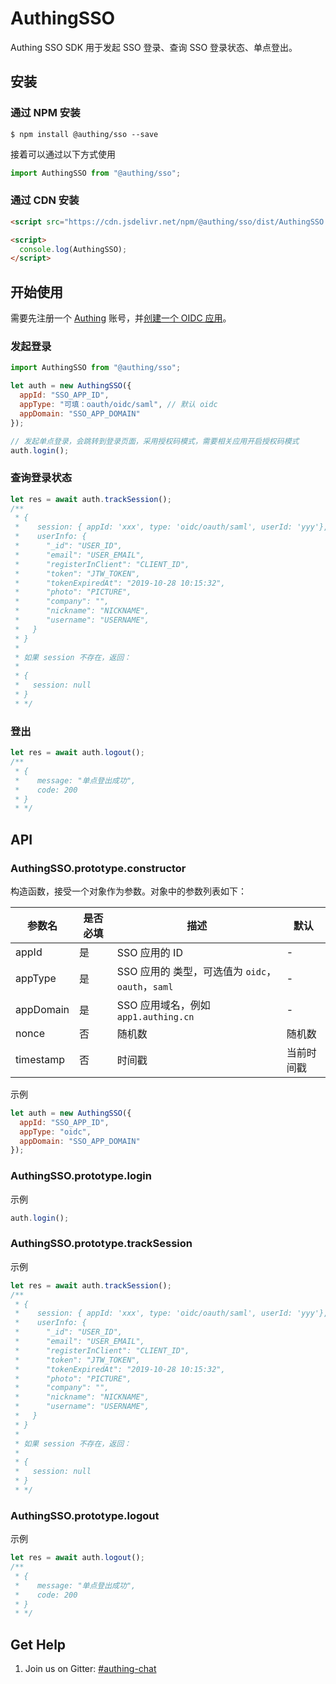 # AuthingSSO

Authing SSO SDK 用于发起 SSO 登录、查询 SSO 登录状态、单点登出。

## 安装

### 通过 NPM 安装

```shell
$ npm install @authing/sso --save
```

接着可以通过以下方式使用

```js
import AuthingSSO from "@authing/sso";
```

### 通过 CDN 安装

```html
<script src="https://cdn.jsdelivr.net/npm/@authing/sso/dist/AuthingSSO.umd.min.js"></script>

<script>
  console.log(AuthingSSO);
</script>
```

## 开始使用

需要先注册一个 [Authing](https://authing.cn/login) 账号，并[创建一个 OIDC 应用](https://docs.authing.cn/authing/advanced/oidc/create-oidc)。

### 发起登录

```js
import AuthingSSO from "@authing/sso";

let auth = new AuthingSSO({
  appId: "SSO_APP_ID",
  appType: "可填：oauth/oidc/saml", // 默认 oidc
  appDomain: "SSO_APP_DOMAIN"
});

// 发起单点登录，会跳转到登录页面，采用授权码模式，需要相关应用开启授权码模式
auth.login();
```

### 查询登录状态

```js
let res = await auth.trackSession();
/**
 * {
 *    session: { appId: 'xxx', type: 'oidc/oauth/saml', userId: 'yyy'},
 *    userInfo: {
 *      "_id": "USER_ID",
 *      "email": "USER_EMAIL",
 *      "registerInClient": "CLIENT_ID",
 *      "token": "JTW_TOKEN",
 *      "tokenExpiredAt": "2019-10-28 10:15:32",
 *      "photo": "PICTURE",
 *      "company": "",
 *      "nickname": "NICKNAME",
 *      "username": "USERNAME",
 *   }
 * }
 *
 * 如果 session 不存在，返回：
 *
 * {
 *   session: null
 * }
 * */
```

### 登出

```js
let res = await auth.logout();
/**
 * {
 *    message: "单点登出成功",
 *    code: 200
 * }
 * */
```

## API

### AuthingSSO.prototype.constructor

构造函数，接受一个对象作为参数。对象中的参数列表如下：

| 参数名 | 是否必填 | 描述 | 默认 |
| ----- | ------- | ---- | -- |
| appId | 是 | SSO 应用的 ID | - |
| appType | 是 | SSO 应用的 类型，可选值为 `oidc`，`oauth`，`saml` | - |
| appDomain | 是 | SSO 应用域名，例如 `app1.authing.cn` | - |
| nonce | 否 | 随机数 | 随机数 |
| timestamp | 否 | 时间戳 | 当前时间戳 |

示例

```js
let auth = new AuthingSSO({
  appId: "SSO_APP_ID",
  appType: "oidc",
  appDomain: "SSO_APP_DOMAIN"
});
```

### AuthingSSO.prototype.login

示例

```js
auth.login();
```

### AuthingSSO.prototype.trackSession

示例

```js
let res = await auth.trackSession();
/**
 * {
 *    session: { appId: 'xxx', type: 'oidc/oauth/saml', userId: 'yyy'},
 *    userInfo: {
 *      "_id": "USER_ID",
 *      "email": "USER_EMAIL",
 *      "registerInClient": "CLIENT_ID",
 *      "token": "JTW_TOKEN",
 *      "tokenExpiredAt": "2019-10-28 10:15:32",
 *      "photo": "PICTURE",
 *      "company": "",
 *      "nickname": "NICKNAME",
 *      "username": "USERNAME",
 *   }
 * }
 *
 * 如果 session 不存在，返回：
 *
 * {
 *   session: null
 * }
 * */
```

### AuthingSSO.prototype.logout

示例

```js
let res = await auth.logout();
/**
 * {
 *    message: "单点登出成功",
 *    code: 200
 * }
 * */
```

## Get Help

1. Join us on Gitter: [#authing-chat](https://gitter.im/authing-chat/community)
